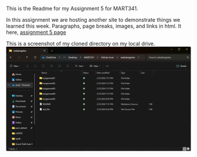 This is the Readme for my Assignment 5 for MART341.

In this assignment we are hosting another site to demonstrate things we learned this week. Paragraphs, page breaks, images, and links in html. It here, [assignment 5 page](https://jareddevault.github.io/webdesignhw/assignment05/)

This is a screenshot of my cloned directory on my local drive. 
![alt text](<Images/Screenshot 2024-02-25 203720.png>)